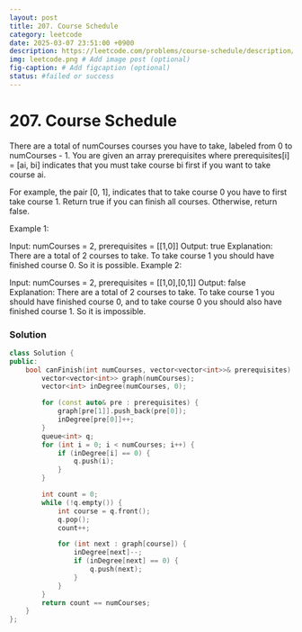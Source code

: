 ```yaml
---
layout: post
title: 207. Course Schedule
category: leetcode
date: 2025-03-07 23:51:00 +0900
description: https://leetcode.com/problems/course-schedule/description/
img: leetcode.png # Add image post (optional)
fig-caption: # Add figcaption (optional)
status: #failed or success
---
```


# 207. Course Schedule

There are a total of numCourses courses you have to take, labeled from 0 to numCourses - 1. You are given an array prerequisites where prerequisites[i] = [ai, bi] indicates that you must take course bi first if you want to take course ai.

For example, the pair [0, 1], indicates that to take course 0 you have to first take course 1.
Return true if you can finish all courses. Otherwise, return false.

 

Example 1:

Input: numCourses = 2, prerequisites = [[1,0]]
Output: true
Explanation: There are a total of 2 courses to take. 
To take course 1 you should have finished course 0. So it is possible.
Example 2:

Input: numCourses = 2, prerequisites = [[1,0],[0,1]]
Output: false
Explanation: There are a total of 2 courses to take. 
To take course 1 you should have finished course 0, and to take course 0 you should also have finished course 1. So it is impossible.


### Solution 
```cpp
class Solution {
public:
    bool canFinish(int numCourses, vector<vector<int>>& prerequisites) {
        vector<vector<int>> graph(numCourses);
        vector<int> inDegree(numCourses, 0);

        for (const auto& pre : prerequisites) {
            graph[pre[1]].push_back(pre[0]);
            inDegree[pre[0]]++; 
        }
        queue<int> q;
        for (int i = 0; i < numCourses; i++) {
            if (inDegree[i] == 0) {
                q.push(i);
            }
        }

        int count = 0;
        while (!q.empty()) {
            int course = q.front();
            q.pop();
            count++;

            for (int next : graph[course]) {
                inDegree[next]--;
                if (inDegree[next] == 0) {
                    q.push(next);
                }
            }
        }
        return count == numCourses;
    }
};
```